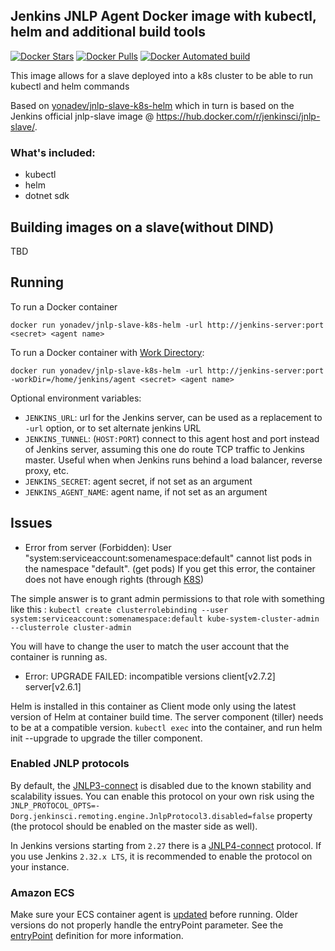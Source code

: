 ## Jenkins JNLP Agent Docker image with kubectl, helm and additional build tools

[![Docker Stars](https://img.shields.io/docker/stars/bbenzikry/jnlp-slave-k8s-helm.svg)](https://hub.docker.com/r/bbenzikry/jnlp-slave-k8s-helm/)
[![Docker Pulls](https://img.shields.io/docker/pulls/bbenzikry/jnlp-slave-k8s-helm.svg)](https://hub.docker.com/r/bbenzikry/jnlp-slave-k8s-helm/)
[![Docker Automated build](https://img.shields.io/docker/automated/bbenzikry/jnlp-slave-k8s-helm.svg)](https://hub.docker.com/r/bbenzikry/jnlp-slave-k8s-helm/)

This image allows for a slave deployed into a k8s cluster to be able to run kubectl and helm commands

Based on [yonadev/jnlp-slave-k8s-helm](https://hub.docker.com/r/yonadev/jnlp-slave-k8s-helm/)
which in turn is based on the Jenkins official jnlp-slave image @ https://hub.docker.com/r/jenkinsci/jnlp-slave/.

### What's included:
* kubectl
* helm
* dotnet sdk

## Building images on a slave(without DIND)
TBD

## Running

To run a Docker container

    docker run yonadev/jnlp-slave-k8s-helm -url http://jenkins-server:port <secret> <agent name>

To run a Docker container with [Work Directory](https://github.com/jenkinsci/remoting/blob/master/docs/workDir.md):

    docker run yonadev/jnlp-slave-k8s-helm -url http://jenkins-server:port -workDir=/home/jenkins/agent <secret> <agent name>

Optional environment variables:

* `JENKINS_URL`: url for the Jenkins server, can be used as a replacement to `-url` option, or to set alternate jenkins URL
* `JENKINS_TUNNEL`: (`HOST:PORT`) connect to this agent host and port instead of Jenkins server, assuming this one do route TCP traffic to Jenkins master. Useful when when Jenkins runs behind a load balancer, reverse proxy, etc.
* `JENKINS_SECRET`: agent secret, if not set as an argument
* `JENKINS_AGENT_NAME`: agent name, if not set as an argument

## Issues

* Error from server (Forbidden): User "system:serviceaccount:somenamespace:default" cannot list pods in the namespace "default". (get pods)
If you get this error, the container does not have enough rights (through [K8S](https://kubernetes.io/docs/admin/authorization/rbac/))

The simple answer is to grant admin permissions to that role with something like this :
`
kubectl create clusterrolebinding --user system:serviceaccount:somenamespace:default kube-system-cluster-admin --clusterrole cluster-admin
`

You will have to change the user to match the user account that the container is running as.

* Error: UPGRADE FAILED: incompatible versions client[v2.7.2] server[v2.6.1]

Helm is installed in this container as Client mode only using the latest version of Helm at container build time.
The server component (tiller) needs to be at a compatible version.   `kubectl exec` into the container, and run helm init --upgrade to upgrade the tiller component.


### Enabled JNLP protocols

By default, the [JNLP3-connect](https://github.com/jenkinsci/remoting/blob/master/docs/protocols.md#jnlp3-connect) is disabled due to the known stability and scalability issues.
You can enable this protocol on your own risk using the
`JNLP_PROTOCOL_OPTS=-Dorg.jenkinsci.remoting.engine.JnlpProtocol3.disabled=false` property (the protocol should be enabled on the master side as well).

In Jenkins versions starting from `2.27` there is a [JNLP4-connect](https://github.com/jenkinsci/remoting/blob/master/docs/protocols.md#jnlp4-connect) protocol.
If you use Jenkins `2.32.x LTS`, it is recommended to enable the protocol on your instance.

### Amazon ECS

Make sure your ECS container agent is [updated](http://docs.aws.amazon.com/AmazonECS/latest/developerguide/ecs-agent-update.html) before running. Older versions do not properly handle the entryPoint parameter. See the [entryPoint](http://docs.aws.amazon.com/AmazonECS/latest/developerguide/task_definition_parameters.html#container_definitions) definition for more information.
